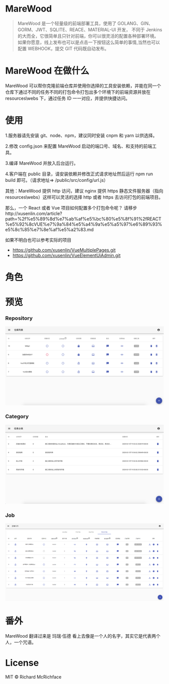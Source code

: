 # MareWood
>MareWood 是一个轻量级的前端部署工具，使用了 GOLANG、GIN、GORM、JWT、SQLITE、REACE、MATERIAL-UI 开发，
不同于 Jenkins 的大而全，它很简单且只针对前端，你可以很灵活的配置各种部署环境。
如果你愿意，线上发布也可以是点击一下按钮这么简单的事情,当然也可以配置 WEBHOOK，提交 GIT 代码既自动发布。


# MareWood 在做什么
MareWood 可以帮你克隆前端仓库并使用你选择的工具安装依赖，并能在同一个仓库下通过不同的任务不同的打包命令打包出多个环境下的前端资源并放在 resources\webs 下，通过任务 ID 一一对应，并提供快捷访问。



# 使用
1.服务器请先安装 git、node、npm，建议同时安装 cnpm 和 yarn 以供选择。

2.修改 config.json 来配置 MareWood 启动的端口号、域名、和支持的前端工具。

3.编译 MareWood 并放入后台运行。

4.客户端在 public 目录，请安装依赖并修改正式请求地址然后运行 npm run build 即可。（请求地址=> /public/src/config/url.js）

其他：MareWood 提供 http 访问，建议 nginx 提供 https 静态文件服务器（指向resources\webs）这样可以灵活的选择 http 或者 https 去访问打包的前端项目。


那么，一个 React 或者 Vue 项目如何配置多个打包命令呢？
请移步http://xusenlin.com/article?path=%2f%e5%89%8d%e7%ab%af%e5%bc%80%e5%8f%91%2fREACT%e5%92%8cVUE%e7%9a%84%e5%a4%9a%e5%a5%97%e6%89%93%e5%8c%85%e7%8e%af%e5%a2%83.md

如果不明白也可以参考实际的项目

- https://github.com/xusenlin/VueMultiplePages.git
- https://github.com/xusenlin/VueElementUiAdmin.git

# 角色




# 预览

### Repository
![Repository](./preview/仓库.png)
### Category
![Category](./preview/分类.png)
### Job
![Job](./preview/任务.png)


# 番外

MareWood 翻译过来是 玛瑞·伍德 看上去像是一个人的名字，其实它是代表两个人，一个咒语。



# License

MIT © Richard McRichface
